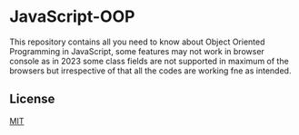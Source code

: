 # JavaScript-OOP
This repository contains all you need to know about Object Oriented Programming in JavaScript, some features may not work in browser console as in 2023 some class fields are not supported in maximum of the browsers but irrespective of that all the codes are working fne as intended.



## License

[MIT](https://choosealicense.com/licenses/mit/)
